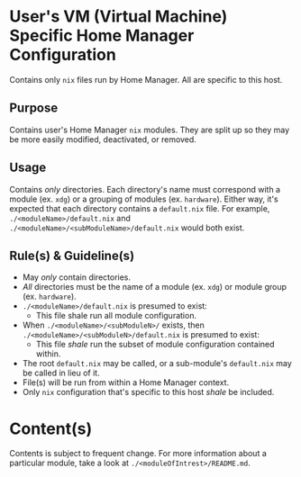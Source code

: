 # User's VM (Virtual Machine) Specific Home Manager Configuration

Contains only `nix` files run by Home Manager. All are specific to this host.

## Purpose

Contains user's Home Manager `nix` modules. They are split up so they may be more easily modified, deactivated, or removed.

## Usage

Contains *only* directories. Each directory's name must correspond with a module (ex. `xdg`) or a grouping of modules (ex. `hardware`). Either way, it's expected that each directory contains a `default.nix` file. For example, `./<moduleName>/default.nix` and `./<moduleName>/<subModuleName>/default.nix` would both exist.

## Rule(s) & Guideline(s)

- May *only* contain directories.
- *All* directories must be the name of a module (ex. `xdg`) or module group (ex. `hardware`).
- `./<moduleName>/default.nix` is presumed to exist:
   - This file shale run all module configuration.
- When `./<moduleName>/<subModuleN>/` exists, then `./<moduleName>/<subModuleN>/default.nix` is presumed to exist:
   - This file *shale* run the subset of module configuration contained within.
- The root `default.nix` may be called, or a sub-module's `default.nix` may be called in lieu of it.
- File(s) will be run from within a Home Manager context.
- Only `nix` configuration that's specific to this host *shale* be included.

# Content(s)

Contents is subject to frequent change. For more information about a particular module, take a look at `./<moduleOfIntrest>/README.md`.

